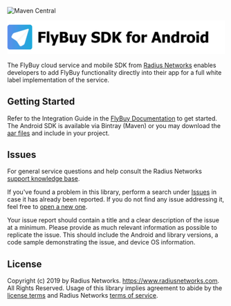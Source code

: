 ![Maven Central](https://img.shields.io/maven-central/v/com.radiusnetworks.flybuy/core)

![FlyBuy SDK for Android](readme.png)

The FlyBuy cloud service and mobile SDK from [Radius
Networks][1] enables developers to add FlyBuy functionality directly into their app for a full white label implementation of the service.

## Getting Started

Refer to the Integration Guide in the [FlyBuy Documentation][6] to get started. The Android SDK is available via Bintray (Maven) or you may download the [aar files](/aar) and include in your project.

## Issues

For general service questions and help consult the Radius Networks [support knowledge base][2].

If you've found a problem in this library, perform a search under [Issues][3] in case it has already been reported. If you do not find any issue addressing it, feel free to [open a new one][5].

Your issue report should contain a title and a clear description of the issue
at a minimum. Please provide as much relevant information as possible to
replicate the issue. This should include the Android and library versions, a code
sample demonstrating the issue, and device OS information.

## License

Copyright (c) 2019 by Radius Networks. https://www.radiusnetworks.com. All Rights Reserved. Usage of this library implies agreement to abide by the [license
terms](https://github.com/RadiusNetworks/flybuy-android/blob/master/LICENSE) and Radius Networks [terms of service][4].

[1]: https://www.radiusnetworks.com/
[2]: https://radiusnetworks.zendesk.com/
[3]: https://github.com/RadiusNetworks/flybuy-android/issues
[4]: https://www.radiusnetworks.com/terms-of-service
[5]: https://github.com/RadiusNetworks/flybuy-android/issues/new
[6]: https://www.radiusnetworks.com/developers/flybuy/


